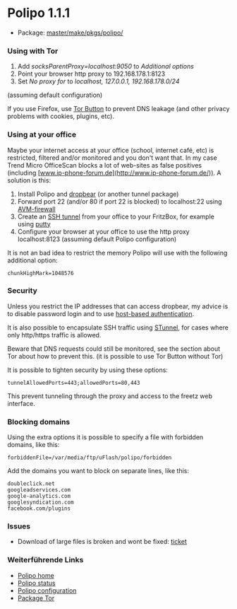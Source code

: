 # Polipo 1.1.1
 - Package: [master/make/pkgs/polipo/](https://github.com/Freetz-NG/freetz-ng/tree/master/make/pkgs/polipo/)

### Using with Tor

1.  Add *socksParentProxy=localhost:9050* to *Additional options*
2.  Point your browser http proxy to 192.168.178.1:8123
3.  Set *No proxy for* to *localhost, 127.0.0.1, 192.168.178.0/24*

(assuming default configuration)

If you use Firefox, use [Tor
Button](https://addons.mozilla.org/nl/firefox/addon/2275/) to
prevent DNS leakage (and other privacy problems with cookies, plugins,
etc).

### Using at your office

Maybe your internet access at your office (school, internet café, etc)
is restricted, filtered and/or monitored and you don't want that. In my
case Trend Micro OfficeScan blocks a lot of web-sites as false positives
(including
[www.ip-phone-forum.de](http://www.ip-phone-forum.de/)).
A solution is this:

1.  Install Polipo and [dropbear](dropbear.md) (or another
    tunnel package)
2.  Forward port 22 (and/or 80 if port 22 is blocked) to localhost:22
    using [AVM-firewall](avm-firewall.md)
3.  Create an [SSH
    tunnel](http://oldsite.precedence.co.uk/nc/putty.html)
    from your office to your FritzBox, for example using
    [putty](http://www.chiark.greenend.org.uk/~sgtatham/putty/)
4.  Configure your browser at your office to use the http proxy
    localhost:8123 (assuming default Polipo configuration)

It is not an bad idea to restrict the memory Polipo will use with the
following additional option:

```
chunkHighMark=1048576
```

### Security

Unless you restrict the IP addresses that can access dropbear, my advice
is to disable password login and to use [host-based
authentication](dropbear.html#ZugangmitPutty1).

It is also possible to encapsulate SSH traffic using
[STunnel](stunnel.md), for cases where only http/https traffic
is allowed.

Beware that DNS requests could still be monitored, see the section about
Tor about how to prevent this. (it is possible to use Tor Button without
Tor)

It is possible to tighten security by using these options:

```
tunnelAllowedPorts=443;allowedPorts=80,443
```

This prevent tunneling through the proxy and access to the freetz web
interface.

### Blocking domains

Using the extra options it is possible to specify a file with forbidden
domains, like this:

```
forbiddenFile=/var/media/ftp/uFlash/polipo/forbidden
```

Add the domains you want to block on separate lines, like this:

```
doubleclick.net
googleadservices.com
google-analytics.com
googlesyndication.com
facebook.com/plugins
```

### Issues

-   Download of large files is broken and wont be fixed:
    [ticket](https://trac.torproject.org/projects/tor/ticket/1149)

### Weiterführende Links

-   [Polipo
    home](http://www.pps.jussieu.fr/~jch/software/polipo/)
-   [Polipo
    status](http://192.168.178.1:8123/polipo/status?)
-   [Polipo
    configuration](http://192.168.178.1:8123/polipo/config?)
-   [Package Tor](tor.md)

